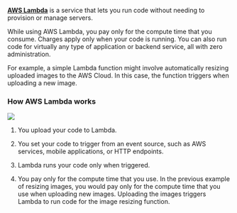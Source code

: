 [**AWS Lambda**](https://aws.amazon.com/lambda) is a service that lets you run code without needing to provision or manage servers. 

While using AWS Lambda, you pay only for the compute time that you consume. Charges apply only when your code is running. You can also run code for virtually any type of application or backend service, all with zero administration. 

For example, a simple Lambda function might involve automatically resizing uploaded images to the AWS Cloud. In this case, the function triggers when uploading a new image.

### **How AWS Lambda works**

![](https://d3c33hcgiwev3.cloudfront.net/imageAssetProxy.v1/aFDLTd29SHSQy03dvZh02w_14639fa7da6e4e7f895ffb6720671934_Lambda.png?expiry=1611446400000&hmac=Pxf2k_gU7iyQWOslI8Y0EjiEzgbD-1eKu_KVL16YC5c)

1.  You upload your code to Lambda. 
    
2.  You set your code to trigger from an event source, such as AWS services, mobile applications, or HTTP endpoints.
    
3.  Lambda runs your code only when triggered.
    
4.  You pay only for the compute time that you use. In the previous example of resizing images, you would pay only for the compute time that you use when uploading new images. Uploading the images triggers Lambda to run code for the image resizing function.